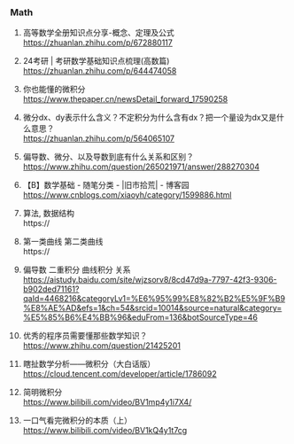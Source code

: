 ### Math
1. 高等数学全册知识点分享-概念、定理及公式  
https://zhuanlan.zhihu.com/p/672880117

1. 24考研 | 考研数学基础知识点梳理(高数篇)  
https://zhuanlan.zhihu.com/p/644474058

1. 你也能懂的微积分  
https://www.thepaper.cn/newsDetail_forward_17590258

1. 微分dx、dy表示什么含义？不定积分为什么含有dx？把一个量设为dx又是什么意思？  
https://zhuanlan.zhihu.com/p/564065107

1. 偏导数、微分、以及导数到底有什么关系和区别？  
https://www.zhihu.com/question/265021971/answer/288270304

1. 【B】数学基础 - 随笔分类 - |旧市拾荒| - 博客园  
https://www.cnblogs.com/xiaoyh/category/1599886.html

1. 算法, 数据结构  
https://

1. 第一类曲线 第二类曲线  
https://

1. 偏导数 二重积分 曲线积分 关系  
https://aistudy.baidu.com/site/wjzsorv8/8cd47d9a-7797-42f3-9306-b902ded71161?qaId=4468216&categoryLv1=%E6%95%99%E8%82%B2%E5%9F%B9%E8%AE%AD&efs=1&ch=54&srcid=10014&source=natural&category=%E5%85%B6%E4%BB%96&eduFrom=136&botSourceType=46

1. 优秀的程序员需要懂那些数学知识？  
https://www.zhihu.com/question/21425201

1. 瞎扯数学分析——微积分（大白话版）  
https://cloud.tencent.com/developer/article/1786092

1. 简明微积分  
https://www.bilibili.com/video/BV1mp4y1i7X4/

1. 一口气看完微积分的本质（上）  
https://www.bilibili.com/video/BV1kQ4y1t7cg
